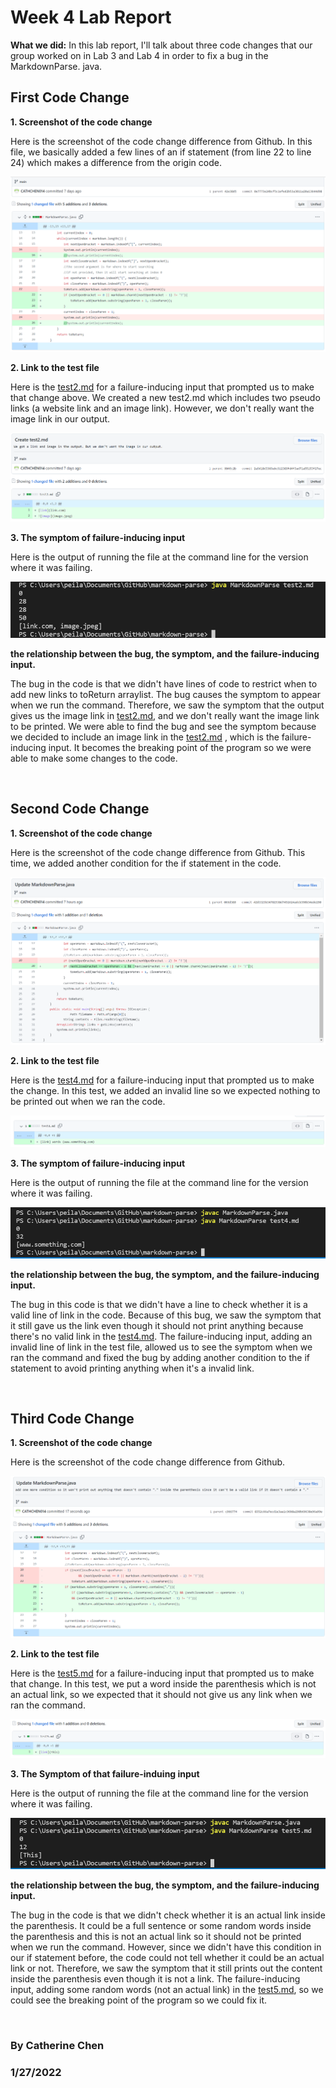 # Week 4 Lab Report
**What we did:** In this lab report, I'll talk about 
three code changes that our group worked on in Lab 3
 and Lab 4 in order to fix a bug in the MarkdownParse.
 java.
 
## First Code Change
**1. Screenshot of the code change**

Here is the screenshot of the code change difference from Github. In this 
file, we basically added a few lines of an if statement (from line 22 to line 24) which makes
a difference from the origin code.

![Image](code1.png)

**2. Link to the test file**

Here is the [test2.md](https://github.com/CATHCHEN014/markdown-parse/blob/main/test2.md)
for a failure-inducing input that prompted us to make that change above. 
We created a new test2.md which includes two pseudo links (a website link 
and an image link). However, we don't really want the image link in our output.

![Image](test1.png)

**3. The symptom of failure-inducing input**

Here is the output of running the file at the command line for the version where it was failing. 

![Image](symptom1.png)

**the relationship between the bug, the symptom, and the failure-inducing input.**

The bug in the code is that we didn't have lines of code to restrict when to add new links to
 toReturn arraylist. The bug causes the symptom to appear when we run the command. Therefore, we 
 saw the symptom that the output gives us the image link in 
 [test2.md](https://github.com/CATHCHEN014/markdown-parse/blob/main/test2.md), and we don't really want 
 the image link to be printed. We were able to find the bug and see the symptom because we decided
  to include an image link in the [test2.md](https://github.com/CATHCHEN014/markdown-parse/blob/main/test2.md)
  , which is the failure-inducing input. It becomes the 
  breaking point of the program so we were able to make some changes to the code.

<br/>

## Second Code Change

**1. Screenshot of the code change**

Here is the screenshot of the code change difference from Github. This time, we added another condition 
for the if statement in the code.

![Image](code2.png)

**2. Link to the test file**

Here is the [test4.md](https://github.com/CATHCHEN014/markdown-parse/blob/main/test4.md) 
for a failure-inducing input that prompted us to make the change. In this test, we added 
an invalid line so we expected nothing to be printed out when we ran the code. 

![Image](test2.png)

**3. The symptom of failure-inducing input**

Here is the output of running the file at the command line for the version where it was failing.

![Image](symptom2.png)

**the relationship between the bug, the symptom, and the failure-inducing input.**

The bug in this code is that we didn't have a line to check whether it is a valid line of link in 
the code. Because of this bug, we saw the symptom that it still gave us the link even though it 
should not print anything because there's no valid link in the 
[test4.md](https://github.com/CATHCHEN014/markdown-parse/blob/main/test4.md). The failure-inducing 
input, adding an invalid line of link in the test file, allowed us to see the symptom when we ran the command 
and fixed the bug by adding another condition to the if statement to avoid printing anything when it's a invalid
 link.

<br/>

## Third Code Change

**1. Screenshot of the code change**

Here is the screenshot of the code change difference from Github.


![Image](code3.png)

**2. Link to the test file**

Here is the [test5.md](https://github.com/CATHCHEN014/markdown-parse/blob/main/test5.md) 
for a failure-inducing input that prompted us to make that change. 
In this test, we put a word inside the parenthesis which is not an actual link, 
so we expected that it should not give us any link when we ran the command.

![Image](test3.png)

**3. The Symptom of that failure-induing input**

Here is the output of running the file at the command line for the version where it was failing.

![Image](symptom3.png)

**the relationship between the bug, the symptom, and the failure-inducing input.**

The bug in the code is that we didn't check whether it is an actual link inside the parenthesis. It could 
be a full sentence or some random words inside the parenthesis and this is not an actual link so it should 
not be printed when we run the command. However, since we didn't have this condition in our if statement before, 
the code could not tell whether it could be an actual link or not. Therefore, we saw the symptom that it still 
prints out the content inside the parenthesis even though it is not a link. The failure-inducing input, adding some 
random words (not an actual link) in the [test5.md](https://github.com/CATHCHEN014/markdown-parse/blob/main/test5.md), 
so we could see the breaking point of the program so we could fix it.

<br/>

### By Catherine Chen

### 1/27/2022
